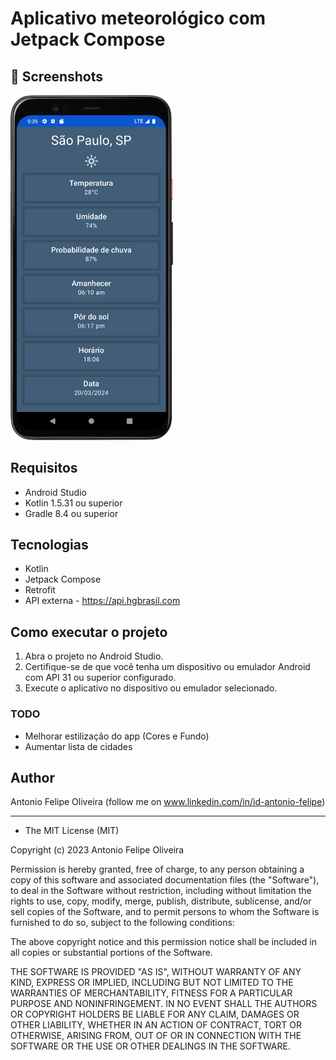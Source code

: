 # Aplicativo meteorológico com Jetpack Compose


## :camera_flash: Screenshots
<!-- You can add more screenshots here if you like -->

<img src="/results/IMG_1.png" width="260">&emsp;

## Requisitos
- Android Studio 
- Kotlin 1.5.31 ou superior
- Gradle 8.4 ou superior

  
## Tecnologias
* Kotlin
* Jetpack Compose
* Retrofit
* API externa - https://api.hgbrasil.com



## Como executar o projeto
1. Abra o projeto no Android Studio.
2. Certifique-se de que você tenha um dispositivo ou emulador Android com API 31 ou superior configurado.
3. Execute o aplicativo no dispositivo ou emulador selecionado.


### TODO
- Melhorar estilização do app (Cores e Fundo)
- Aumentar lista de cidades


## Author
Antonio Felipe Oliveira (follow me on www.linkedin.com/in/id-antonio-felipe)


-------------------------
* The MIT License (MIT)

Copyright (c) 2023 Antonio Felipe Oliveira

Permission is hereby granted, free of charge, to any person obtaining a copy of
this software and associated documentation files (the "Software"), to deal in
the Software without restriction, including without limitation the rights to
use, copy, modify, merge, publish, distribute, sublicense, and/or sell copies of
the Software, and to permit persons to whom the Software is furnished to do so,
subject to the following conditions:

The above copyright notice and this permission notice shall be included in all
copies or substantial portions of the Software.

THE SOFTWARE IS PROVIDED "AS IS", WITHOUT WARRANTY OF ANY KIND, EXPRESS OR
IMPLIED, INCLUDING BUT NOT LIMITED TO THE WARRANTIES OF MERCHANTABILITY, FITNESS
FOR A PARTICULAR PURPOSE AND NONINFRINGEMENT. IN NO EVENT SHALL THE AUTHORS OR
COPYRIGHT HOLDERS BE LIABLE FOR ANY CLAIM, DAMAGES OR OTHER LIABILITY, WHETHER
IN AN ACTION OF CONTRACT, TORT OR OTHERWISE, ARISING FROM, OUT OF OR IN
CONNECTION WITH THE SOFTWARE OR THE USE OR OTHER DEALINGS IN THE SOFTWARE.
